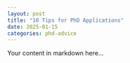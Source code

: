 ```yaml
---
layout: post
title: "10 Tips for PhD Applications"
date: 2025-01-15
categories: phd-advice
---
```


Your content in markdown here...
